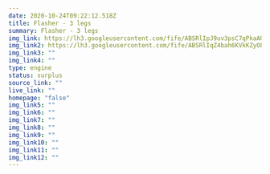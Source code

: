 ```yaml
---
date: 2020-10-24T09:22:12.518Z
title: Flasher - 3 legs
summary: Flasher - 3 legs
img_link: https://lh3.googleusercontent.com/fife/ABSRlIpJ9uv3psC7qPkaAQLxQN9rSOZ9Sobl5k3RPB8m7JeJlRqvcOCtPoqW09f-PirKrrTgtosM8yA_yyW3OkuNCDC-N4pBjx_geRjR_YaKD5HLmJsleSKjW_NoVh-Znq52szcrdpZxc5xfDQDEYZXFK2czqXnDPVFLevociXq6aCSzxSLvFMwXHaVO1N1fgDhYdzdIee89JIluns2h2vrBvtYONHApCSJmw469RFwM74cYZs9VSI0EQJLsbPSi0G9_oKGDnZfL9pUhLGTWzzU1WkU8ssgJEgSMr4amv4G_M5egZ6IU-q7Wl2zAJIfRpfK4Cu0DIOTNWGOikxB2UJOSl6jRQh5i6D1o9YeSTpSb5HIgfkItOvtSjSfvBYH8jYtfbKV1bh44WM6VNCGpIDVZLL0-dVAjcFWeuTnqQsaTrBS6bFWJtpIq7CA4BYqWMoS_EFtgdyrcGc1JPtTzqtWK_WM0ELUAuy55fFY2YwIf38OhX8bSoZtfAtbhmFnm11iHxHreT58_ZZRER2nLET9CF55huDPXHgIj2WyuKWaD3_ZEsRM2jFyhzCOUEdJu27Y6ska0GvU5ZodZ8Pfry7Au5x4xlzJc5i1hHFnYkgpX89izB4ggkh7-mG_9iLN0W6Z4B27_nbDrBcoywsFxdmeWlgChsxsf50jqwWIVOCNpKbvae13EHkss_AEB35cRv0i__0r38irDjGYKYv0uoqHpLS058-y6lbMQPQ=w851-h666-ft
img_link2: https://lh3.googleusercontent.com/fife/ABSRlIqZ4bah6KVkKZyO8QfsHJw1dFdgV9l97pevHVbjwfn-_jAyISM_C8-uYG3Wio1EaodHF6kcdio5J6sjT-M_7RRxU_TDFaBXnLuZbzemacUYxLEaUYPjg6RU1tKmYJsH3vf8sGppcTYZUR7pdAPOu0m2tozkJrxGEeWelEcX847fCOyR0Wb-i4RBQOBRpHpeachINxqTtohJDxn2aAw2HB9aYl1O5Ah_wgtd8LMSJaF_ASaFP4HSWgAcppn9kYA9D1eI3WTZO5gMwBjCmXiDfLnw8t5Xrr6fITjGEQpbQNhn7OPMZTlWHKbmiIuz9h8M3nyEgP0PFl9QTCmshaCLPdtgrI-C4EAa_JLZq6iiT0Tl5HXZzP4EFkqwNUa-GowypjF2Sy-4mfxC2vZyzK8VhL2jlDBFmITjiPRwZehUngISC6__7W4atIkzpH_IvtYUO8wD8bNKj1TnX4nEQKuswAcjlNWW5CKyepsRKicMDEcErcXgXkGCNBFjBbLO7zxGN2OqX0fnIZJEGTGaTf9vFdS6E3weXeL0jjeo3GbaODebfxNzaKjI5-O5C8uctMG-GPfRCp-OGuMj9MnLZKaGY3M8V8-cjGzI3uMLAJfuh40K6XUOhWVhv9NqA8YCWRez41u7sEhy-GeQnabrrC-QAbS9ygQmETZY-uFYtHv5ijnEmubPIGRGOD5qBO2IFfn79-U1hmIiUpXtV_Ozu3VD9eRbJ457d2AGYA=w851-h666-ft
img_link3: ""
img_link4: ""
type: engine
status: surplus
source_link: ""
live_link: ""
homepage: "false"
img_link5: ""
img_link6: ""
img_link7: ""
img_link8: ""
img_link9: ""
img_link10: ""
img_link11: ""
img_link12: ""
---
```

